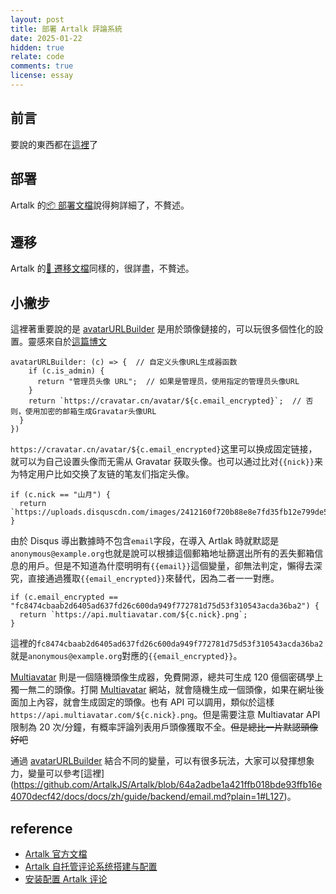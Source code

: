 ```yaml
---
layout: post
title: 部署 Artalk 評論系統
date: 2025-01-22
hidden: true
relate: code
comments: true
license: essay
---
```


## 前言

要說的東西都在[這裡](https://blog.dylanwu.space/2025/01/22/the-achilles-heel-of-static-blogs.html)了

## 部署

Artalk 的[📦 部署文檔](https://artalk.js.org/zh/guide/deploy.html)說得夠詳細了，不贅述。

## 遷移

Artalk 的[🛬 遷移文檔](https://artalk.js.org/zh/guide/transfer.html)同樣的，很詳盡，不贅述。

## 小撇步

這裡著重要說的是 [avatarURLBuilder](https://artalk.js.org/zh/guide/frontend/config.html#avatarurlbuilder)
 是用於頭像鏈接的，可以玩很多個性化的設置。靈感來自於[這篇博文](https://www.richarvin.com/artalk-zi-tuo-guan-ping-lun-xi-tong-da-jian-yu-pei-zhi/#博客引入组件)

```
avatarURLBuilder: (c) => {  // 自定义头像URL生成器函数
    if (c.is_admin) {
      return "管理员头像 URL";  // 如果是管理员，使用指定的管理员头像URL
    }
    return `https://cravatar.cn/avatar/${c.email_encrypted}`;  // 否则，使用加密的邮箱生成Gravatar头像URL
  }
})
```
`https://cravatar.cn/avatar/${c.email_encrypted}`这里可以换成固定链接，就可以为自己设置头像而无需从 Gravatar 获取头像。也可以通过比对`{{nick}}`来为特定用户比如交换了友链的笔友们指定头像。
```
if (c.nick == "山月") {
  return `https://uploads.disquscdn.com/images/2412160f720b88e8e7fd35fb12e799de5ad521d86b164683d3ff79a20b233d78.png`;
}
```

由於 Disqus 導出數據時不包含`email`字段，在導入 Artlak 時就默認是`anonymous@example.org`也就是說可以根據這個郵箱地址篩選出所有的丟失郵箱信息的用戶。但是不知道為什麼明明有`{{email}}`這個變量，卻無法判定，懶得去深究，直接通過獲取`{{email_encrypted}}`來替代，因為二者一一對應。
```
if (c.email_encrypted == "fc8474cbaab2d6405ad637fd26c600da949f772781d75d53f310543acda36ba2") {
  return `https://api.multiavatar.com/${c.nick}.png`;
}
```
這裡的`fc8474cbaab2d6405ad637fd26c600da949f772781d75d53f310543acda36ba2`就是`anonymous@example.org`對應的`{{email_encrypted}}`。

[Multiavatar](https://multiavatar.com/) 則是一個隨機頭像生成器，免費開源，總共可生成 120 億個密碼學上獨一無二的頭像。打開 [Multiavatar](https://multiavatar.com/) 網站，就會隨機生成一個頭像，如果在網址後面加上內容，就會生成固定的頭像。也有 API 可以調用，類似於這樣`https://api.multiavatar.com/${c.nick}.png`。但是需要注意 Multiavatar API 限制為 20 次/分鐘，有概率評論列表用戶頭像獲取不全。<del class="block" title="你知道的太多了" datetime="20250122" ontouchstart=''>但是總比一片默認頭像好吧</del>

通過 [avatarURLBuilder](https://artalk.js.org/zh/guide/frontend/config.html#avatarurlbuilder) 結合不同的變量，可以有很多玩法，大家可以發揮想象力，變量可以參考[這裡]
(https://github.com/ArtalkJS/Artalk/blob/64a2adbe1a421ffb018bde93ffb16e4070decf42/docs/docs/zh/guide/backend/email.md?plain=1#L127)。

## reference
- <a href="https://artalk.js.org/zh/guide/intro.html" target="_blank">Artalk 官方文檔</a>
- <a href="https://www.richarvin.com/artalk-zi-tuo-guan-ping-lun-xi-tong-da-jian-yu-pei-zhi/" target="_blank">Artalk 自托管评论系统搭建与配置</a>
- <a href="https://kunkunyu.com/archives/1694944308388" target="_blank">安装配置 Artalk 评论</a>